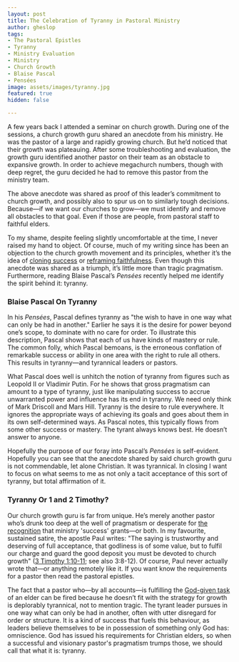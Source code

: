 ```yaml
---
layout: post
title: The Celebration of Tyranny in Pastoral Ministry
author: gheslop
tags:
- The Pastoral Epistles
- Tyranny
- Ministry Evaluation
- Ministry
- Church Growth
- Blaise Pascal
- Pensées
image: assets/images/tyranny.jpg
featured: true
hidden: false

---
```

A few years back I attended a seminar on church growth. During one of the sessions, a church growth guru shared an anecdote from his ministry. He was the pastor of a large and rapidly growing church. But he’d noticed that their growth was plateauing. After some troubleshooting and evaluation, the growth guru identified another pastor on their team as an obstacle to expansive growth. In order to achieve megachurch numbers, though with deep regret, the guru decided he had to remove this pastor from the ministry team.

The above anecdote was shared as proof of this leader’s commitment to church growth, and possibly also to spur us on to similarly tough decisions. Because—if we want our churches to grow—we must identify and remove all obstacles to that goal. Even if those are people, from pastoral staff to faithful elders.

To my shame, despite feeling slightly uncomfortable at the time, I never raised my hand to object. Of course, much of my writing since has been an objection to the church growth movement and its principles, whether it’s the idea of [cloning success](https://rekindle.co.za/content/pastor-god-grows-churches/ "Gerald Bray: God Grows Churches") or [reframing faithfulness](https://rekindle.co.za/content/2020-08-19-kings-and-christian-leadership "1 Kings And Succesful Ministry"). Even though this anecdote was shared as a triumph, it’s little more than tragic pragmatism. Furthermore, reading Blaise Pascal’s _Pensées_ recently helped me identify the spirit behind it: tyranny.

### Blaise Pascal On Tyranny

In his _Pensées_, Pascal defines tyranny as "the wish to have in one way what can only be had in another." Earlier he says it is the desire for power beyond one’s scope, to dominate with no care for order. To illustrate this description, Pascal shows that each of us have kinds of mastery or rule. The common folly, which Pascal bemoans, is the erroneous conflation of remarkable success or ability in one area with the right to rule all others. This results in tyranny—and tyrannical leaders or pastors.

What Pascal does well is unhitch the notion of tyranny from figures such as Leopold II or Vladimir Putin. For he shows that gross pragmatism can amount to a type of tyranny, just like manipulating success to accrue unwarranted power and influence has its end in tyranny. We need only think of Mark Driscoll and Mars Hill. Tyranny is the desire to rule everywhere. It ignores the appropriate ways of achieving its goals and goes about them in its own self-determined ways. As Pascal notes, this typically flows from some other success or mastery. The tyrant always knows best. He doesn’t answer to anyone.

Hopefully the purpose of our foray into Pascal’s _Pensées_ is self-evident. Hopefully you can see that the anecdote shared by said church growth guru is not commendable, let alone Christian. It was tyrannical. In closing I want to focus on what seems to me as not only a tacit acceptance of this sort of tyranny, but total affirmation of it.

### Tyranny Or 1 and 2 Timothy?

Our church growth guru is far from unique. He’s merely another pastor who’s drunk too deep at the well of pragmatism or desperate for [the recognition](https://africa.thegospelcoalition.org/article/pastor-why-do-you-want-a-big-church/ "Why Do You Want A Big Church?") that ministry 'success' grants—or both. In my favourite, sustained satire, the apostle Paul writes: "The saying is trustworthy and deserving of full acceptance, that godliness is of some value, but to fulfil our charge and guard the good deposit you must be devoted to church growth" ([3 Timothy 1:10-11](https://rekindle.co.za/content/2020-09-17-3-timothy "3 Timothy"); see also 3:8-12). Of course, Paul never actually wrote that—or anything remotely like it. If you want know the requirements for a pastor then read the pastoral epistles.

The fact that a pastor who—by all accounts—is fulfilling the [God-given task](https://rekindle.co.za/content/pastor-you-are-a-shepherd-not-a-rancher/ "Shepherds Not Ranchers") of an elder can be fired because he doesn’t fit with the strategy for growth is deplorably tyrannical, not to mention tragic. The tyrant leader pursues in one way what can only be had in another, often with utter disregard for order or structure. It is a kind of success that fuels this behaviour, as leaders believe themselves to be in possession of something only God has: omniscience. God has issued his requirements for Christian elders, so when a successful and visionary pastor's pragmatism trumps those, we should call that what it is: tyranny.